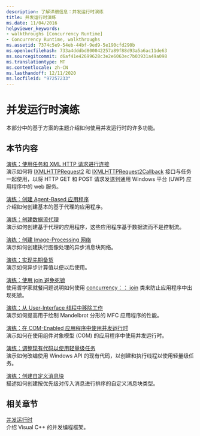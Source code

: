 ```yaml
---
description: 了解详细信息：并发运行时演练
title: 并发运行时演练
ms.date: 11/04/2016
helpviewer_keywords:
- walkthroughs [Concurrency Runtime]
- Concurrency Runtime, walkthroughs
ms.assetid: 7374c5e9-54eb-44bf-9ed9-5e190cfd290b
ms.openlocfilehash: 733a4dddbd800042257a89f88d93a5a6ac11de63
ms.sourcegitcommit: d6af41e42699628c3e2e6063ec7b03931a49a098
ms.translationtype: MT
ms.contentlocale: zh-CN
ms.lasthandoff: 12/11/2020
ms.locfileid: "97257233"
---
```

# <a name="concurrency-runtime-walkthroughs"></a>并发运行时演练

本部分中的基于方案的主题介绍如何使用并发运行时的许多功能。

## <a name="in-this-section"></a>本节内容

[演练：使用任务和 XML HTTP 请求进行连接](../../parallel/concrt/walkthrough-connecting-using-tasks-and-xml-http-requests.md)<br/>
演示如何将 [IXMLHTTPRequest2](/windows/win32/api/msxml6/nn-msxml6-ixmlhttprequest2) 和 [IXMLHTTPRequest2Callback](/windows/win32/api/msxml6/nn-msxml6-ixmlhttprequest2callback) 接口与任务一起使用，以将 HTTP GET 和 POST 请求发送到通用 Windows 平台 (UWP) 应用程序中的 web 服务。

[演练：创建 Agent-Based 应用程序](../../parallel/concrt/walkthrough-creating-an-agent-based-application.md)<br/>
介绍如何创建基本的基于代理的应用程序。

[演练：创建数据流代理](../../parallel/concrt/walkthrough-creating-a-dataflow-agent.md)<br/>
演示如何创建基于代理的应用程序，这些应用程序基于数据流而不是控制流。

[演练：创建 Image-Processing 网络](../../parallel/concrt/walkthrough-creating-an-image-processing-network.md)<br/>
演示如何创建执行图像处理的异步消息块网络。

[演练：实现先期备货](../../parallel/concrt/walkthrough-implementing-futures.md)<br/>
演示如何异步计算值以便以后使用。

[演练：使用 join 避免死锁](../../parallel/concrt/walkthrough-using-join-to-prevent-deadlock.md)<br/>
使用哲学家就餐问题说明如何使用 [concurrency：： join](../../parallel/concrt/reference/join-class.md) 类来防止应用程序中出现死锁。

[演练：从 User-Interface 线程中移除工作](../../parallel/concrt/walkthrough-removing-work-from-a-user-interface-thread.md)<br/>
演示如何提高用于绘制 Mandelbrot 分形的 MFC 应用程序的性能。

[演练：在 COM-Enabled 应用程序中使用并发运行时](../../parallel/concrt/walkthrough-using-the-concurrency-runtime-in-a-com-enabled-application.md)<br/>
演示如何在使用组件对象模型 (COM) 的应用程序中使用并发运行时。

[演练：调整现有代码以使用轻量级任务](../../parallel/concrt/walkthrough-adapting-existing-code-to-use-lightweight-tasks.md)<br/>
演示如何改编使用 Windows API 的现有代码，以创建和执行线程以使用轻量级任务。

[演练：创建自定义消息块](../../parallel/concrt/walkthrough-creating-a-custom-message-block.md)<br/>
描述如何创建按优先级对传入消息进行排序的自定义消息块类型。

## <a name="related-sections"></a>相关章节

[并发运行时](../../parallel/concrt/concurrency-runtime.md)<br/>
介绍 Visual C++ 的并发编程框架。
